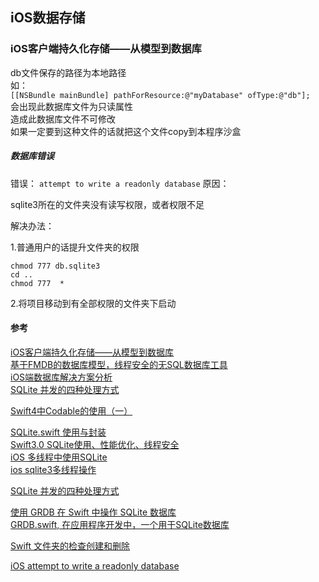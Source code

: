 ## iOS数据存储





###  iOS客户端持久化存储——从模型到数据库


db文件保存的路径为本地路径  
如：  
`[[NSBundle mainBundle] pathForResource:@"myDatabase" ofType:@"db"];`  
会出现此数据库文件为只读属性  
造成此数据库文件不可修改  
如果一定要到这种文件的话就把这个文件copy到本程序沙盒

##### 数据库错误
错误：
`attempt to write a readonly database`
原因：

sqlite3所在的文件夹没有读写权限，或者权限不足

解决办法：

1.普通用户的话提升文件夹的权限
```shell script
chmod 777 db.sqlite3
cd ..  
chmod 777  *
```

2.将项目移动到有全部权限的文件夹下启动   

#### 参考
[iOS客户端持久化存储——从模型到数据库](https://blog.csdn.net/show3/article/details/54924713)  
[基于FMDB的数据库模型，线程安全的无SQL数据库工具](https://github.com/TonyJR/TODBModel)  
[iOS端数据库解决方案分析](http://www.cocoachina.com/ios/20161108/18001.html)  
[SQLite 并发的四种处理方式](https://xiaozhuanlan.com/topic/1698752340)


[Swift4中Codable的使用（一）](https://www.jianshu.com/p/5dab5664a621)  


[SQLite.swift 使用与封装](https://www.jianshu.com/p/73e423921cdb)  
[Swift3.0 SQLite使用、性能优化、线程安全](https://www.jianshu.com/p/fdeadf4cb782)  
[iOS 多线程中使用SQLite](https://blog.csdn.net/xuhen/article/details/78967846)  
[ios sqlite3多线程操作](https://blog.csdn.net/nxjbill/article/details/77801947)  

[SQLite 并发的四种处理方式](https://bignerdcoding.com/archives/63.html)


[使用 GRDB 在 Swift 中操作 SQLite 数据库](http://swiftcafe.io/post/grdb?hmsr=toutiao.io&utm_medium=toutiao.io&utm_source=toutiao.io)     
[GRDB.swift, 在应用程序开发中，一个用于SQLite数据库](https://www.helplib.com/GitHub/article_127687)  


[Swift 文件夹的检查创建和删除](https://blog.csdn.net/a136447572/article/details/78983374)  

[iOS attempt to write a readonly database](https://blog.csdn.net/u011423056/article/details/51726296)  


